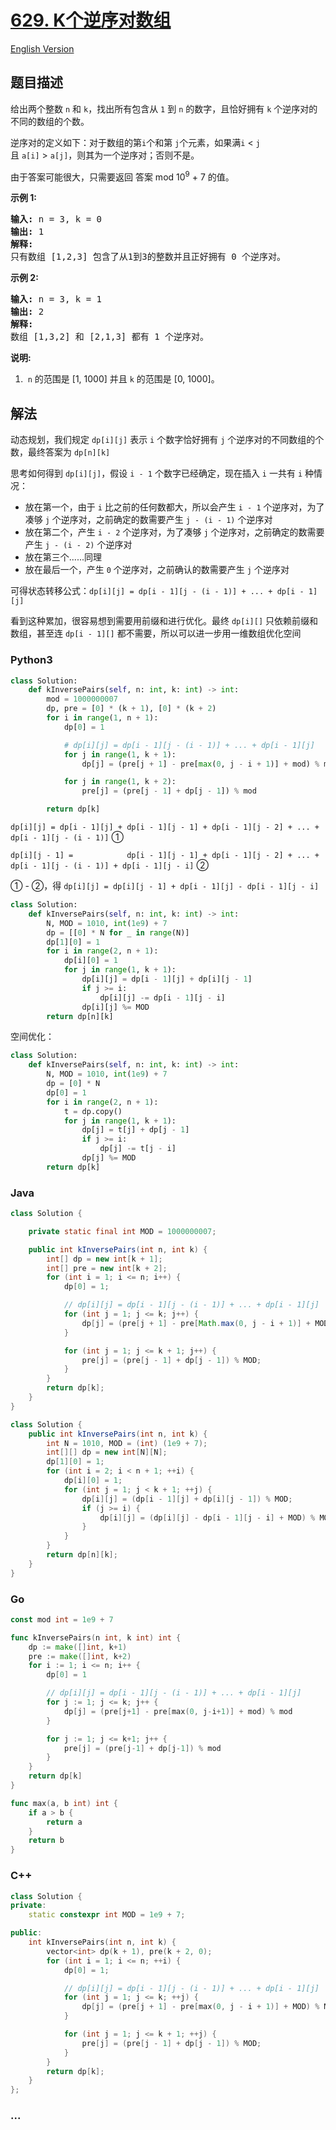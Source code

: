 # [629. K个逆序对数组](https://leetcode-cn.com/problems/k-inverse-pairs-array)

[English Version](/solution/0600-0699/0629.K%20Inverse%20Pairs%20Array/README_EN.md)

## 题目描述

<!-- 这里写题目描述 -->

<p>给出两个整数&nbsp;<code>n</code>&nbsp;和&nbsp;<code>k</code>，找出所有包含从&nbsp;<code>1</code>&nbsp;到&nbsp;<code>n</code>&nbsp;的数字，且恰好拥有&nbsp;<code>k</code>&nbsp;个逆序对的不同的数组的个数。</p>

<p>逆序对的定义如下：对于数组的第<code>i</code>个和第&nbsp;<code>j</code>个元素，如果满<code>i</code>&nbsp;&lt;&nbsp;<code>j</code>且&nbsp;<code>a[i]</code>&nbsp;&gt;&nbsp;<code>a[j]</code>，则其为一个逆序对；否则不是。</p>

<p>由于答案可能很大，只需要返回 答案 mod 10<sup>9</sup>&nbsp;+ 7 的值。</p>

<p><strong>示例 1:</strong></p>

<pre>
<strong>输入:</strong> n = 3, k = 0
<strong>输出:</strong> 1
<strong>解释:</strong>
只有数组 [1,2,3] 包含了从1到3的整数并且正好拥有 0 个逆序对。
</pre>

<p><strong>示例 2:</strong></p>

<pre>
<strong>输入:</strong> n = 3, k = 1
<strong>输出:</strong> 2
<strong>解释:</strong>
数组 [1,3,2] 和 [2,1,3] 都有 1 个逆序对。
</pre>

<p><strong>说明:</strong></p>

<ol>
	<li>&nbsp;<code>n</code>&nbsp;的范围是 [1, 1000] 并且 <code>k</code> 的范围是 [0, 1000]。</li>
</ol>


## 解法

<!-- 这里可写通用的实现逻辑 -->

动态规划，我们规定 `dp[i][j]` 表示 `i` 个数字恰好拥有 `j` 个逆序对的不同数组的个数，最终答案为 `dp[n][k]`

思考如何得到 `dp[i][j]`，假设 `i - 1` 个数字已经确定，现在插入 `i` 一共有 `i` 种情况：

- 放在第一个，由于 `i` 比之前的任何数都大，所以会产生 `i - 1` 个逆序对，为了凑够 `j` 个逆序对，之前确定的数需要产生 `j - (i - 1)` 个逆序对
- 放在第二个，产生 `i - 2` 个逆序对，为了凑够 `j` 个逆序对，之前确定的数需要产生 `j - (i - 2)` 个逆序对
- 放在第三个......同理
- 放在最后一个，产生 `0` 个逆序对，之前确认的数需要产生 `j` 个逆序对

可得状态转移公式：`dp[i][j] = dp[i - 1][j - (i - 1)] + ... + dp[i - 1][j]`

看到这种累加，很容易想到需要用前缀和进行优化。最终 `dp[i][]` 只依赖前缀和数组，甚至连 `dp[i - 1][]` 都不需要，所以可以进一步用一维数组优化空间

<!-- tabs:start -->

### **Python3**

<!-- 这里可写当前语言的特殊实现逻辑 -->

```python
class Solution:
    def kInversePairs(self, n: int, k: int) -> int:
        mod = 1000000007
        dp, pre = [0] * (k + 1), [0] * (k + 2)
        for i in range(1, n + 1):
            dp[0] = 1

            # dp[i][j] = dp[i - 1][j - (i - 1)] + ... + dp[i - 1][j]
            for j in range(1, k + 1):
                dp[j] = (pre[j + 1] - pre[max(0, j - i + 1)] + mod) % mod

            for j in range(1, k + 2):
                pre[j] = (pre[j - 1] + dp[j - 1]) % mod

        return dp[k]
```

`dp[i][j] = dp[i - 1][j] + dp[i - 1][j - 1] + dp[i - 1][j - 2] + ... + dp[i - 1][j - (i - 1)]` ①

`dp[i][j - 1] =            dp[i - 1][j - 1] + dp[i - 1][j - 2] + ... + dp[i - 1][j - (i - 1)] + dp[i - 1][j - i]` ②

① - ②，得 `dp[i][j] = dp[i][j - 1] + dp[i - 1][j] - dp[i - 1][j - i]`

```python
class Solution:
    def kInversePairs(self, n: int, k: int) -> int:
        N, MOD = 1010, int(1e9) + 7
        dp = [[0] * N for _ in range(N)]
        dp[1][0] = 1
        for i in range(2, n + 1):
            dp[i][0] = 1
            for j in range(1, k + 1):
                dp[i][j] = dp[i - 1][j] + dp[i][j - 1]
                if j >= i:
                    dp[i][j] -= dp[i - 1][j - i]
                dp[i][j] %= MOD
        return dp[n][k]
```

空间优化：

```python
class Solution:
    def kInversePairs(self, n: int, k: int) -> int:
        N, MOD = 1010, int(1e9) + 7
        dp = [0] * N
        dp[0] = 1
        for i in range(2, n + 1):
            t = dp.copy()
            for j in range(1, k + 1):
                dp[j] = t[j] + dp[j - 1]
                if j >= i:
                    dp[j] -= t[j - i]
                dp[j] %= MOD
        return dp[k]
```

### **Java**

<!-- 这里可写当前语言的特殊实现逻辑 -->

```java
class Solution {

    private static final int MOD = 1000000007;

    public int kInversePairs(int n, int k) {
        int[] dp = new int[k + 1];
        int[] pre = new int[k + 2];
        for (int i = 1; i <= n; i++) {
            dp[0] = 1;

            // dp[i][j] = dp[i - 1][j - (i - 1)] + ... + dp[i - 1][j]
            for (int j = 1; j <= k; j++) {
                dp[j] = (pre[j + 1] - pre[Math.max(0, j - i + 1)] + MOD) % MOD;
            }

            for (int j = 1; j <= k + 1; j++) {
                pre[j] = (pre[j - 1] + dp[j - 1]) % MOD;
            }
        }
        return dp[k];
    }
}
```

```java
class Solution {
    public int kInversePairs(int n, int k) {
        int N = 1010, MOD = (int) (1e9 + 7);
        int[][] dp = new int[N][N];
        dp[1][0] = 1;
        for (int i = 2; i < n + 1; ++i) {
            dp[i][0] = 1;
            for (int j = 1; j < k + 1; ++j) {
                dp[i][j] = (dp[i - 1][j] + dp[i][j - 1]) % MOD;
                if (j >= i) {
                    dp[i][j] = (dp[i][j] - dp[i - 1][j - i] + MOD) % MOD;
                }
            }
        }
        return dp[n][k];
    }
}
```

### **Go**

```go
const mod int = 1e9 + 7

func kInversePairs(n int, k int) int {
	dp := make([]int, k+1)
	pre := make([]int, k+2)
	for i := 1; i <= n; i++ {
		dp[0] = 1

		// dp[i][j] = dp[i - 1][j - (i - 1)] + ... + dp[i - 1][j]
		for j := 1; j <= k; j++ {
			dp[j] = (pre[j+1] - pre[max(0, j-i+1)] + mod) % mod
		}

		for j := 1; j <= k+1; j++ {
			pre[j] = (pre[j-1] + dp[j-1]) % mod
		}
	}
	return dp[k]
}

func max(a, b int) int {
	if a > b {
		return a
	}
	return b
}
```

### **C++**

```cpp
class Solution {
private:
    static constexpr int MOD = 1e9 + 7;

public:
    int kInversePairs(int n, int k) {
        vector<int> dp(k + 1), pre(k + 2, 0);
        for (int i = 1; i <= n; ++i) {
            dp[0] = 1;

            // dp[i][j] = dp[i - 1][j - (i - 1)] + ... + dp[i - 1][j]
            for (int j = 1; j <= k; ++j) {
                dp[j] = (pre[j + 1] - pre[max(0, j - i + 1)] + MOD) % MOD;
            }

            for (int j = 1; j <= k + 1; ++j) {
                pre[j] = (pre[j - 1] + dp[j - 1]) % MOD;
            }
        }
        return dp[k];
    }
};
```

### **...**

```

```

<!-- tabs:end -->
